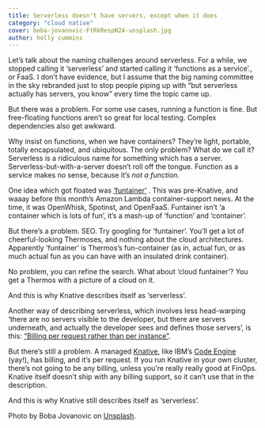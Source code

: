 ```yaml
---
title: Serverless doesn't have servers, except when it does
category: "cloud native"
cover: boba-jovanovic-FtRkRespN24-unsplash.jpg
author: holly cummins
---
```


Let’s talk about the naming challenges around serverless. For a while, we stopped calling it ‘serverless’ and started calling it ‘functions as a service’., or FaaS. I don’t have evidence, but I assume that the big naming committee in the sky rebranded just to stop people piping up with “but serverless actually has servers, you know” every time the topic came up.

But there was a problem. For some use cases, running a function is fine. But free-floating functions aren’t so great for local testing. Complex dependencies also get awkward.

Why insist on functions, when we have containers? They’re light, portable, totally encapsulated, and ubiquitous. The only problem? What do we call it? Serverless is a ridiculous name for something which has a server. Serverless-but-with-a-server doesn’t roll off the tongue. Function as a service makes no sense, because it’s _not a function_.

One idea which got floated was [‘funtainer’](https://thenewstack.io/funtainers-beauty-running-containers-functions/) . This was pre-Knative, and waaay before this month’s Amazon Lambda container-support news. At the time, it was OpenWhisk, Spotinst, and OpenFaaS.
Funtainer isn’t ‘a container which is lots of fun’, it’s a mash-up of ‘function’ and ‘container’.

But there’s a problem. SEO.
Try googling for ‘funtainer’. You’ll get a lot of cheerful-looking Thermoses, and nothing about the cloud architectures. Apparently ‘funtainer’ is Thermos’s fun-container (as in, actual fun, or as much actual fun as you can have with an insulated drink container).

No problem, you can refine the search. What about ‘cloud funtainer’? You get a Thermos with a picture of a cloud on it.

And this is why Knative describes itself as ‘serverless’.

Another way of describing serverless, which involves less head-warping ‘there are no servers visible to the developer, but there are servers underneath, and actually the developer sees and defines those servers’, is this: [“Billing per request rather than per instance”](http://twitter.com/tef_ebooks/status/1339151538917355520).

But there’s still a problem. A managed [Knative](https://knative.dev), like IBM’s [Code Engine](https://www.ibm.com/cloud/blog/ibm-cloud-code-engine-enjoy-your-cloud-again) (yay!), has billing, and it’s per request. If you run Knative in your own cluster, there’s not going to be any billing, unless you’re really really good at FinOps. Knative itself doesn’t ship with any billing support, so it can’t use that in the description.

And this is why Knative still describes itself as ‘serverless’.

Photo by Boba Jovanovic on [Unsplash](https://unsplash.com/photos/FtRkRespN24).
